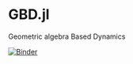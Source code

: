 # GBD.jl
Geometric algebra Based Dynamics

[![Binder](https://mybinder.org/badge_logo.svg)](https://mybinder.org/v2/gh/Orbots/GBD.jl/main)
